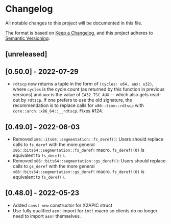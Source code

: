 # Changelog

All notable changes to this project will be documented in this file.

The format is based on [Keep a Changelog](https://keepachangelog.com/en/1.0.0/),
and this project adheres to [Semantic Versioning](https://semver.org/spec/v2.0.0.html).

## [unreleased]

## [0.50.0] - 2022-07-29

- `rdtscp` now returns a tuple in the form of `(cycles: u64, aux: u32)`, where
  `cycles` is the cycle count (as returned by this function in previous
  versions) and `aux` is the value of `IA32_TSC_AUX` -- which also gets read-out
  by `rdtscp`. If one prefers to use the old signature, the recommendation is to
  replace calls for `x86::time::rdtscp` with `core::arch::x86_64::__rdtscp`.
  Fixes #124.

## [0.49.0] - 2022-06-03

- Removed `x86::its64::segmentation::fs_deref()`: Users should replace calls to
  `fs_deref` with the more general `x86::bits64::segmentation::fs_deref!` macro.
  `fs_deref!(0)` is equivalent to `fs_deref()`.
- Removed `x86::bits64::segmentation::gs_deref()`: Users should replace calls to
  `gs_deref` with the more general `x86::bits64::segmentation::gs_deref!` macro.
  `fs_deref!(0)` is equivalent to `fs_deref()`.

## [0.48.0] - 2022-05-23

- Added `const new` constructor for X2APIC struct
- Use fully qualified `asm!` import for `int!` macro so clients do no longer
  need to import `asm!` themselves.
